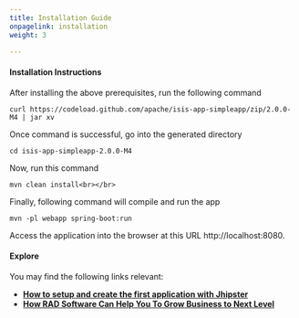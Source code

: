 ```yaml
---
title: Installation Guide
onpagelink: installation
weight: 3

---
```


#### **Installation Instructions**

After installing the above prerequisites, run the following command

 ```
 curl https://codeload.github.com/apache/isis-app-simpleapp/zip/2.0.0-M4 | jar xv
```

Once command is successful, go into the generated directory

 ```
 cd isis-app-simpleapp-2.0.0-M4
```

Now, run this command

 ```
 mvn clean install<br></br>
```

Finally, following command will compile and run the app

 ```
mvn -pl webapp spring-boot:run
```

Access the application into the browser at this URL http://localhost:8080.

#### **Explore**

You may find the following links relevant:

- **[ How to setup and create the first application with Jhipster](https://blog.containerize.com/2020/10/28/how-to-setup-and-create-the-first-application-with-jhipster/)**
- **[ How RAD Software Can Help You To Grow Business to Next Level](https://blog.containerize.com/2020/10/23/how-rad-software-can-help-you-to-grow-business-to-next-level/)**
 